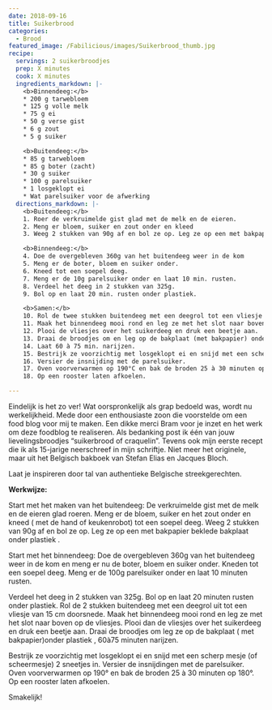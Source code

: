 ```yaml
---
date: 2018-09-16
title: Suikerbrood
categories:
  - Brood
featured_image: /Fabilicious/images/Suikerbrood_thumb.jpg
recipe:
  servings: 2 suikerbroodjes
  prep: X minutes
  cook: X minutes
  ingredients_markdown: |-
    <b>Binnendeeg:</b>
    * 200 g tarwebloem
    * 125 g volle melk
    * 75 g ei
    * 50 g verse gist
    * 6 g zout
    * 5 g suiker

    <b>Buitendeeg:</b>
    * 85 g tarwebloem
    * 85 g boter (zacht)
    * 30 g suiker
    * 100 g parelsuiker
    * 1 losgeklopt ei
    * Wat parelsuiker voor de afwerking
  directions_markdown: |-
    <b>Buitendeeg:</b>
    1. Roer de verkruimelde gist glad met de melk en de eieren. 
    2. Meng er bloem, suiker en zout onder en kleed
    3. Weeg 2 stukken van 90g af en bol ze op. Leg ze op een met bakpapier beklede bakplaat onder plastiek.

    <b>Binnendeeg:</b>
    4. Doe de overgebleven 360g van het buitendeeg weer in de kom
    5. Meng er de boter, bloem en suiker onder.
    6. Kneed tot een soepel deeg.
    7. Meng er de 10g parelsuiker onder en laat 10 min. rusten.
    8. Verdeel het deeg in 2 stukken van 325g.
    9. Bol op en laat 20 min. rusten onder plastiek.

    <b>Samen:</b>
    10. Rol de twee stukken buitendeeg met een deegrol tot een vliesje van 15cm doorsnede.
    11. Maak het binnendeeg mooi rond en leg ze met het slot naar boven op de vliesjes
    12. Plooi de vliesjes over het suikerdeeg en druk een beetje aan.
    13. Draai de broodjes om en leg op de bakplaat (met bakpapier) onder plastiek.
    14. Laat 60 à 75 min. narijzen.
    15. Bestrijk ze voorzichtig met losgeklopt ei en snijd met een scherp mesje (of scheermesje) 2 sneetjes.
    16. Versier de insnijding met de parelsuiker.
    17. Oven voorverwarmen op 190°C en bak de broden 25 à 30 minuten op 180°C.
    18. Op een rooster laten afkoelen.

---
```

Eindelijk is het zo ver!
Wat oorspronkelijk als grap bedoeld was, wordt nu werkelijkheid.
Mede door een enthousiaste zoon die voorstelde om een food blog 
voor mij te maken.
Een dikke merci Bram voor je inzet en het werk om deze foodblog te realiseren.
Als bedanking post ik één van jouw lievelingsbroodjes “suikerbrood of craquelin”.  Tevens ook mijn eerste recept die ik als 15-jarige neerschreef in mijn schriftje.
Niet meer het originele, maar uit het Belgisch bakboek van Stefan Elias en Jacques Bloch.

Laat je inspireren door tal van authentieke Belgische streekgerechten.


<b>Werkwijze: </b>

Start met het maken van het buitendeeg:
De verkruimelde gist met de melk en de eieren glad roeren.
Meng er de bloem, suiker en het zout onder en kneed ( met de hand of keukenrobot)
tot een soepel deeg.
Weeg 2 stukken van 90g af en bol ze op. Leg ze op een met bakpapier beklede bakplaat onder plastiek .

Start met het binnendeeg:
Doe de overgebleven 360g van het buitendeeg weer in de kom en meng er nu de boter, bloem en suiker onder. Kneden tot een soepel deeg.
Meng er de 100g  parelsuiker onder en laat 10 minuten rusten.

Verdeel het deeg in 2 stukken van 325g. Bol op en laat 20 minuten rusten onder plastiek.
Rol de 2 stukken buitendeeg met een deegrol uit tot een vliesje van 15 cm doorsnede.
Maak het binnendeeg mooi rond en leg ze met het slot naar boven op de vliesjes.
Plooi dan de vliesjes  over het suikerdeeg en druk een beetje aan.
Draai de broodjes om leg ze op de bakplaat ( met bakpapier)onder plastiek , 60à75 minuten narijzen.

Bestrijk  ze voorzichtig met losgeklopt ei en snijd met een scherp mesje (of scheermesje) 2 sneetjes in. Versier de insnijdingen met de parelsuiker. 
Oven voorverwarmen op 190° en bak de broden 25 à 30 minuten op 180°.
Op een rooster laten afkoelen.

Smakelijk!
